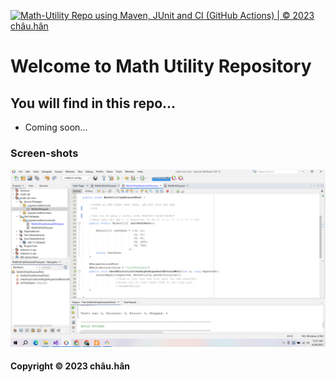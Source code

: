 [![Math-Utility Repo using Maven, JUnit and CI (GitHub Actions) | © 2023 châu.hân](https://github.com/YtRk4140/math-util-mvn/actions/workflows/math-util-ci.yml/badge.svg)](https://github.com/YtRk4140/math-util-mvn/actions/workflows/math-util-ci.yml)
# Welcome to Math Utility Repository

## You will find in this repo...

* Coming soon...

### Screen-shots
![DDT Source code](https://github.com/YtRk4140/math-util-mvn/blob/main/screenshot/DTT%20Source%20with%20JUnit.png)

#### Copyright &#169; 2023 châu.hân